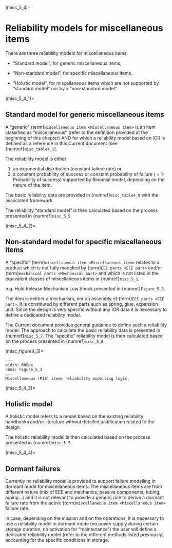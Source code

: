 (misc_5_4)=
# Reliability models for miscellaneous items
There are three reliability models for miscellaneous items:

* “Standard model”, for generic miscellaneous items,

* “Non-standard model”, for specific miscellaneous items.

* “Holistic model”, for miscellaneous items which are not supported by “standard model” nor by a “non-standard model”.


(misc_5_4_1)=
## Standard model for generic miscellaneous items

A “generic” {term}`miscellaneous item <Miscellaneous item>` is an item classified as “miscellaneous” (refer to the definition provided at the beginning of this chapter) AND for which a reliability model based on IOR is defined as a reference in this Current document (see {numref}`misc_table4_1`).

The reliability model is either 

1. an exponential distribution (constant failure rate) or 
2. a constant probability of success or constant probability of failure ( = 1- Probability of success) supported by Binomial model, depending on the nature of the item.

The basic reliability data are provided in {numref}`misc_table4_8` with the associated framework.

The reliability “standard model” is then calculated based on the process presented in {numref}`misc_5_5`.


(misc_5_4_2)=
## Non-standard model for specific miscellaneous items

A “specific” {term}`miscellaneous item <Miscellaneous item>` relates to a product which is not fully modelled by {term}`EEE parts <EEE part>` and/or {term}`mechanical parts <Mechanical part>` and which is not listed in the equivalent classes of miscellaneous items in {numref}`misc_5_1`.

e.g. Hold Release Mechanism Low Shock presented in {numref}`Figure_5_3`.

The item is neither a mechanism, nor an assembly of {term}`EEE parts <EEE part>`. It is constituted by different parts such as spring, glue, expansion unit. Since the design is very specific without any IOR data it is necessary to define a dedicated reliability model.

The Current document provides general guidance to define such a reliability model: The approach to calculate the basic reliability data is presented in {numref}`misc_5_7`. The “specific” reliability model is then calculated based on the process presented in {numref}`misc_5_8`.

(misc_figure4_3)=
```{figure} ../../picture/figure4_3.png
---
width: 600px
name: Figure_5_3
---
Miscellaneous (MIS) items reliability modelling logic.
```


(misc_5_4_3)=
## Holistic model

A holistic model refers to a model based on the existing reliability handbooks and/or literature without detailed justification related to the design.

The holistic reliability model is then calculated based on the process presented in {numref}`misc_5_5`.


(misc_5_4_4)=
## Dormant failures

Currently no reliability model is provided to support failure modelling in dormant mode for miscellaneous items. The miscellaneous items are from different nature (mix of EEE and mechanics, passive components, tubing, piping…) and it is not relevant to provide a generic rule to derive a dormant failure rate from the active {term}`miscellaneous item <Miscellaneous item>` failure rate.

In case, depending on the mission and on the operations, it is necessary to use a reliability model in dormant mode (no power supply during certain storage duration, no activation for “maintenance”) the user will define a dedicated reliability model (refer to the different methods listed previously) accounting for the specific conditions in storage.